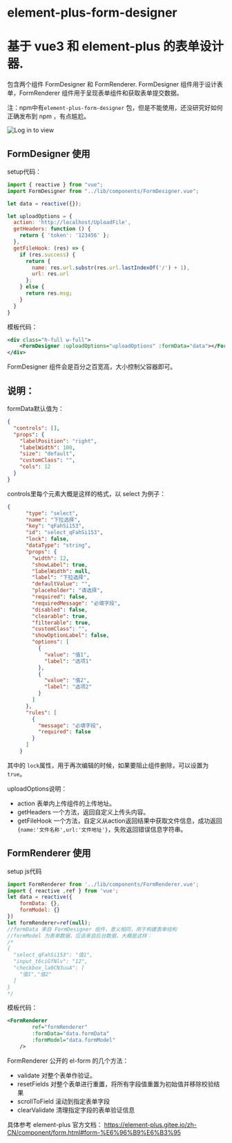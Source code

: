 # element-plus-form-designer
# 基于 vue3 和 element-plus 的表单设计器.

包含两个组件 FormDesigner 和 FormRenderer.
FormDesigner 组件用于设计表单，FormRenderer 组件用于呈现表单组件和获取表单提交数据。



注：npm中有```element-plus-form-designer``` 包，但是不能使用，还没研究好如何正确发布到 npm ，有点尴尬。

![Log in to view](https://gitee.com/loogn/element-plus-form-designer/raw/master/preview.jpg "preview.jpg")


## FormDesigner 使用

setup代码： 
```js
import { reactive } from "vue";
import FormDesigner from "../lib/components/FormDesigner.vue";

let data = reactive({});

let uploadOptions = {
  action: 'http://localhost/UploadFile',
  getHeaders: function () {
    return { 'token': '123456' };
  },
  getFileHook: (res) => {
    if (res.success) {
      return {
        name: res.url.substr(res.url.lastIndexOf('/') + 1),
        url: res.url
      };
    } else {
      return res.msg;
    }
  }
}
```
模板代码：
```xml
<div class="h-full w-full">
    <FormDesigner :uploadOptions="uploadOptions" :formData="data"></FormDesigner>
</div>
```

FormDesigner 组件会是百分之百宽高，大小控制父容器即可。

## 说明：

formData默认值为：
```json
{
  "controls": [],
  "props": {
    "labelPosition": "right",
    "labelWidth": 100,
    "size": "default",
    "customClass": "",
    "cols": 12
  }
}
```
controls里每个元素大概是这样的格式，以 select 为例子：
```json
{
      "type": "select",
      "name": "下拉选择",
      "key": "qFahSi153",
      "id": "select_qFahSi153",
      "lock": false,
      "dataType": "string",
      "props": {
        "width": 12,
        "showLabel": true,
        "labelWidth": null,
        "label": "下拉选择",
        "defaultValue": "",
        "placeholder": "请选择",
        "required": false,
        "requiredMessage": "必填字段",
        "disabled": false,
        "clearable": true,
        "filterable": true,
        "customClass": "",
        "showOptionLabel": false,
        "options": [
          {
            "value": "值1",
            "label": "选项1"
          },
          {
            "value": "值2",
            "label": "选项2"
          }
        ]
      },
      "rules": [
        {
          "message": "必填字段",
          "required": false
        }
      ]
    }
```

其中的 ```lock```属性，用于再次编辑的时候，如果要阻止组件删除，可以设置为```true```。

uploadOptions说明：
- action 表单内上传组件的上传地址。
- getHeaders 一个方法，返回自定义上传头内容。
- getFileHook 一个方法，自定义从action返回结果中获取文件信息，成功返回  ```{name:'文件名称',url:'文件地址'}```，失败返回错误信息字符串。  




## FormRenderer 使用

setup js代码
```js
import FormRenderer from '../lib/components/FormRenderer.vue';
import { reactive ,ref } from 'vue';
let data = reactive({
    formData: {},
    formModel: {}
})
let formRenderer=ref(null);
//formData 来自 FormDesigner 组件，意义相同，用于构建表单结构
//formModel 为表单数据，应该来自后台数据，大概是这样：
/*
{
  "select_qFahSi153": "值1",
  "input_t6ciGfNlv": "12",
  "checkbox_la0CN3uuA": [
    "值1","值2"
  ]
}
*/

```

模板代码：
```xml
<FormRenderer
        ref="formRenderer"
        :formData="data.formData"
        :formModel="data.formModel"
    />
```

FormRenderer 公开的 el-form 的几个方法：
- validate  对整个表单作验证。 
- resetFields   对整个表单进行重置，将所有字段值重置为初始值并移除校验结果
- scrollToField  滚动到指定表单字段
- clearValidate   清理指定字段的表单验证信息

具体参考 element-plus 官方文档： https://element-plus.gitee.io/zh-CN/component/form.html#form-%E6%96%B9%E6%B3%95

